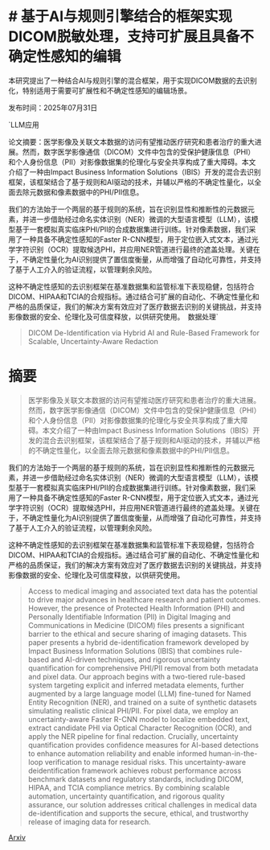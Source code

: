 # # 基于AI与规则引擎结合的框架实现DICOM脱敏处理，支持可扩展且具备不确定性感知的编辑
本研究提出了一种结合AI与规则引擎的混合框架，用于实现DICOM数据的去识别化，特别适用于需要可扩展性和不确定性感知的编辑场景。

发布时间：2025年07月31日

`LLM应用

论文摘要：医学影像及关联文本数据的访问有望推动医疗研究和患者治疗的重大进展。然而，数字医学影像通信（DICOM）文件中包含的受保护健康信息（PHI）和个人身份信息（PII）对影像数据集的伦理化与安全共享构成了重大障碍。本文介绍了一种由Impact Business Information Solutions（IBIS）开发的混合去识别框架，该框架结合了基于规则和AI驱动的技术，并辅以严格的不确定性量化，以全面去除元数据和像素数据中的PHI/PII信息。

我们的方法始于一个两层的基于规则的系统，旨在识别显性和推断性的元数据元素，并进一步借助经过命名实体识别（NER）微调的大型语言模型（LLM），该模型基于一套模拟真实临床PHI/PII的合成数据集进行训练。针对像素数据，我们采用了一种具备不确定性感知的Faster R-CNN模型，用于定位嵌入式文本，通过光学字符识别（OCR）提取候选PHI，并应用NER管道进行最终的遮盖处理。关键在于，不确定性量化为AI识别提供了置信度衡量，从而增强了自动化可靠性，并支持了基于人工介入的验证流程，以管理剩余风险。

这种不确定性感知的去识别框架在基准数据集和监管标准下表现稳健，包括符合DICOM、HIPAA和TCIA的合规指标。通过结合可扩展的自动化、不确定性量化和严格的品质保证，我们的解决方案有效应对了医疗数据去识别的关键挑战，并支持影像数据的安全、伦理化及可信度释放，以供研究使用。` `数据处理`

> DICOM De-Identification via Hybrid AI and Rule-Based Framework for Scalable, Uncertainty-Aware Redaction

# 摘要

> 医学影像及关联文本数据的访问有望推动医疗研究和患者治疗的重大进展。然而，数字医学影像通信（DICOM）文件中包含的受保护健康信息（PHI）和个人身份信息（PII）对影像数据集的伦理化与安全共享构成了重大障碍。本文介绍了一种由Impact Business Information Solutions（IBIS）开发的混合去识别框架，该框架结合了基于规则和AI驱动的技术，并辅以严格的不确定性量化，以全面去除元数据和像素数据中的PHI/PII信息。

我们的方法始于一个两层的基于规则的系统，旨在识别显性和推断性的元数据元素，并进一步借助经过命名实体识别（NER）微调的大型语言模型（LLM），该模型基于一套模拟真实临床PHI/PII的合成数据集进行训练。针对像素数据，我们采用了一种具备不确定性感知的Faster R-CNN模型，用于定位嵌入式文本，通过光学字符识别（OCR）提取候选PHI，并应用NER管道进行最终的遮盖处理。关键在于，不确定性量化为AI识别提供了置信度衡量，从而增强了自动化可靠性，并支持了基于人工介入的验证流程，以管理剩余风险。

这种不确定性感知的去识别框架在基准数据集和监管标准下表现稳健，包括符合DICOM、HIPAA和TCIA的合规指标。通过结合可扩展的自动化、不确定性量化和严格的品质保证，我们的解决方案有效应对了医疗数据去识别的关键挑战，并支持影像数据的安全、伦理化及可信度释放，以供研究使用。

> Access to medical imaging and associated text data has the potential to drive major advances in healthcare research and patient outcomes. However, the presence of Protected Health Information (PHI) and Personally Identifiable Information (PII) in Digital Imaging and Communications in Medicine (DICOM) files presents a significant barrier to the ethical and secure sharing of imaging datasets. This paper presents a hybrid de-identification framework developed by Impact Business Information Solutions (IBIS) that combines rule-based and AI-driven techniques, and rigorous uncertainty quantification for comprehensive PHI/PII removal from both metadata and pixel data.
  Our approach begins with a two-tiered rule-based system targeting explicit and inferred metadata elements, further augmented by a large language model (LLM) fine-tuned for Named Entity Recognition (NER), and trained on a suite of synthetic datasets simulating realistic clinical PHI/PII. For pixel data, we employ an uncertainty-aware Faster R-CNN model to localize embedded text, extract candidate PHI via Optical Character Recognition (OCR), and apply the NER pipeline for final redaction. Crucially, uncertainty quantification provides confidence measures for AI-based detections to enhance automation reliability and enable informed human-in-the-loop verification to manage residual risks.
  This uncertainty-aware deidentification framework achieves robust performance across benchmark datasets and regulatory standards, including DICOM, HIPAA, and TCIA compliance metrics. By combining scalable automation, uncertainty quantification, and rigorous quality assurance, our solution addresses critical challenges in medical data de-identification and supports the secure, ethical, and trustworthy release of imaging data for research.

[Arxiv](https://arxiv.org/abs/2507.23736)